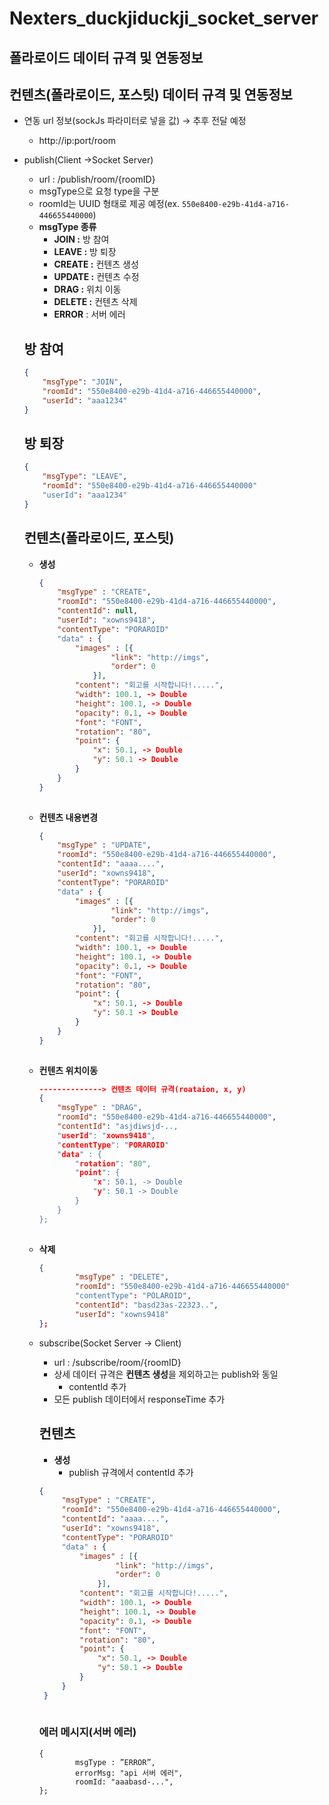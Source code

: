 # Nexters_duckjiduckji_socket_server

## **폴라로이드 데이터 규격 및 연동정보**

## 컨텐츠(폴라로이드, 포스팃) **데이터 규격 및 연동정보**

- 연동 url 정보(sockJs 파라미터로 넣을 값) → 추후 전달 예정
    - http://ip:port/room
- publish(Client →Socket Server)
    - url : /publish/room/{roomID}
    - msgType으로 요청 type을 구분
    - roomId는 UUID 형태로 제공 예정(ex. `550e8400-e29b-41d4-a716-446655440000`)
    - **msgType 종류**
        - **JOIN :** 방 참여
        - **LEAVE :** 방 퇴장
        - **CREATE :** 컨텐츠 생성
        - **UPDATE :** 컨텐츠 수정
        - **DRAG :** 위치 이동
        - **DELETE :** 컨텐츠 삭제
        - **ERROR** : 서버 에러
    
    ## 방 참여
    
    ```json
    {
    	"msgType": "JOIN",
        "roomId": "550e8400-e29b-41d4-a716-446655440000",
        "userId": "aaa1234"
    }
    ```
    
    ## 방 퇴장
    
    ```json
    {
    	"msgType": "LEAVE",
        "roomId": "550e8400-e29b-41d4-a716-446655440000"
    	"userId": "aaa1234"
    }
    ```
    
    ## 컨텐츠(폴라로이드, 포스팃)
    
    - **생성**
        
        ```json
       {
        	"msgType" : "CREATE",
            "roomId": "550e8400-e29b-41d4-a716-446655440000",
            "contentId": null,
            "userId": "xowns9418",
        	"contentType": "PORAROID"
        	"data" : {
        	    "images" : [{
                        "link": "http://imgs",
                        "order": 0
                    }],
        	    "content": "회고를 시작합니다!.....",
        	    "width": 100.1, -> Double
        	    "height": 100.1, -> Double
        	    "opacity": 0.1, -> Double
        		"font": "FONT",
                "rotation": "80",
        	    "point": {
        			"x": 50.1, -> Double
        			"y": 50.1 -> Double
        		}
        	}
        }
                
        ```
        
    - **컨텐츠 내용변경**
        ```json
       {
        	"msgType" : "UPDATE",
            "roomId": "550e8400-e29b-41d4-a716-446655440000",
            "contentId": "aaaa....",
            "userId": "xowns9418",
        	"contentType": "PORAROID"
        	"data" : {
        	    "images" : [{
                        "link": "http://imgs",
                        "order": 0
                    }],
        	    "content": "회고를 시작합니다!.....",
        	    "width": 100.1, -> Double
        	    "height": 100.1, -> Double
        	    "opacity": 0.1, -> Double
        		"font": "FONT",
                "rotation": "80",
        	    "point": {
        			"x": 50.1, -> Double
        			"y": 50.1 -> Double
        		}
        	}
        }
                
        ```
    - **컨텐츠 위치이동**
        
        ```json
        --------------> 컨텐츠 데이터 규격(roataion, x, y)
        {
        	"msgType" : "DRAG",
            "roomId": "550e8400-e29b-41d4-a716-446655440000",
            "contentId": "asjdiwsjd-..,
            "userId": "xowns9418",
        	"contentType": "PORAROID"
        	"data" : {
        	    "rotation": "80",
        	    "point": {
        			"x": 50.1, -> Double
        			"y": 50.1 -> Double
        		}
        	}
        };
                   
        ```
    
    
    - **삭제**
        
        ```json
        {
        		"msgType" : "DELETE",
                "roomId": "550e8400-e29b-41d4-a716-446655440000"
        		"contentType": "POLAROID",
        	    "contentId": "basd23as-22323..",
                "userId": "xowns9418"
        };
        ```
        
    
    - subscribe(Socket Server → Client)
        - url : /subscribe/room/{roomID}
        - 상세 데이터 규격은 **컨텐츠 생성**을 제외하고는 publish와 동일
            - contentId 추가
        - 모든 publish 데이터에서 responseTime 추가
            
            
        
        ## 컨텐츠
        
        - **생성**
            - publish 규격에서 contentId 추가
       ```json
       {
        	"msgType" : "CREATE",
            "roomId": "550e8400-e29b-41d4-a716-446655440000",
            "contentId": "aaaa....",
            "userId": "xowns9418",
        	"contentType": "PORAROID"
        	"data" : {
        	    "images" : [{
                        "link": "http://imgs",
                        "order": 0
                    }],
        	    "content": "회고를 시작합니다!.....",
        	    "width": 100.1, -> Double
        	    "height": 100.1, -> Double
        	    "opacity": 0.1, -> Double
        		"font": "FONT",
                "rotation": "80",
        	    "point": {
        			"x": 50.1, -> Double
        			"y": 50.1 -> Double
        		}
        	}
        }
                
        ```
            
        
        ### 에러 메시지(서버 에러)
        
        ```
        {
        		msgType : ”ERROR”,
        		errorMsg: "api 서버 에러",
        		roomId: "aaabasd-...",
        };
        ```
